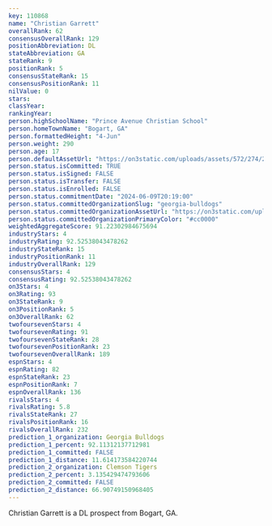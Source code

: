 ```yaml
---
key: 110868
name: "Christian Garrett"
overallRank: 62
consensusOverallRank: 129
positionAbbreviation: DL
stateAbbreviation: GA
stateRank: 9
positionRank: 5
consensusStateRank: 15
consensusPositionRank: 11
nilValue: 0
stars: 
classYear: 
rankingYear: 
person.highSchoolName: "Prince Avenue Christian School"
person.homeTownName: "Bogart, GA"
person.formattedHeight: "4-Jun"
person.weight: 290
person.age: 17
person.defaultAssetUrl: "https://on3static.com/uploads/assets/572/274/274572.png"
person.status.isCommitted: TRUE
person.status.isSigned: FALSE
person.status.isTransfer: FALSE
person.status.isEnrolled: FALSE
person.status.commitmentDate: "2024-06-09T20:19:00"
person.status.committedOrganizationSlug: "georgia-bulldogs"
person.status.committedOrganizationAssetUrl: "https://on3static.com/uploads/assets/954/149/149954.svg"
person.status.committedOrganizationPrimaryColor: "#cc0000"
weightedAggregateScore: 91.22302984675694
industryStars: 4
industryRating: 92.52538043478262
industryStateRank: 15
industryPositionRank: 11
industryOverallRank: 129
consensusStars: 4
consensusRating: 92.52538043478262
on3Stars: 4
on3Rating: 93
on3StateRank: 9
on3PositionRank: 5
on3OverallRank: 62
twofoursevenStars: 4
twofoursevenRating: 91
twofoursevenStateRank: 28
twofoursevenPositionRank: 23
twofoursevenOverallRank: 189
espnStars: 4
espnRating: 82
espnStateRank: 23
espnPositionRank: 7
espnOverallRank: 136
rivalsStars: 4
rivalsRating: 5.8
rivalsStateRank: 27
rivalsPositionRank: 16
rivalsOverallRank: 232
prediction_1_organization: Georgia Bulldogs
prediction_1_percent: 92.11312137712981
prediction_1_committed: FALSE
prediction_1_distance: 11.614173584220744
prediction_2_organization: Clemson Tigers
prediction_2_percent: 3.135429474793606
prediction_2_committed: FALSE
prediction_2_distance: 66.90749150968405
---
```

Christian Garrett is a DL prospect from Bogart, GA.